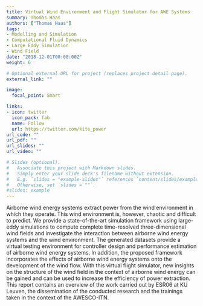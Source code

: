 ```yaml
---
title: Virtual Wind Environment and Flight Simulator for AWE Systems
summary: Thomas Haas
authors: ["Thomas Haas"]
tags:
- Modelling and Simulation
- Computational Fluid Dynamics
- Large Eddy Simulation
- Wind Field
date: "2018-12-01T00:00:00Z"
weight: 6

# Optional external URL for project (replaces project detail page).
external_link: ""

image:
  focal_point: Smart

links:
- icon: twitter
  icon_pack: fab
  name: Follow
  url: https://twitter.com/kite_power
url_code: ""
url_pdf: ""
url_slides: ""
url_video: ""

# Slides (optional).
#   Associate this project with Markdown slides.
#   Simply enter your slide deck's filename without extension.
#   E.g. `slides = "example-slides"` references `content/slides/example-slides.md`.
#   Otherwise, set `slides = ""`.
#slides: example
---
```


Airborne wind energy systems extract power from the wind environment in which they operate.
This wind environment is, however, chaotic and difficult to predict. We provide a state-of-the-art
simulation framework using large-eddy simulations to compute complete time-resolved three-dimensional
wind fields and investigate the interaction between airborne wind energy systems and
the wind environment. The generated datasets provide a virtual testing environment for controller
design and performance estimation of airborne wind energy systems. In addition, the proposed
framework incorporates the effects of airborne wind energy systems onto the development of the
wind flow. With this virtual flight simulator, new insights on the structure of the wind field in the
context of airborne wind energy can be gained and can be used to increase the efficiency of power
extraction. This report contains an overview of the work carried out by ESR06 at KU Leuven, the
dissemination of the conducted research and the trainings taken in the context of the AWESCO-ITN.
